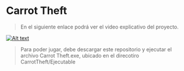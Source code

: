 # Carrot Theft
>En el siguiente enlace podrá ver el video explicativo del proyecto.


[![Alt text](https://img.youtube.com/vi/08P_aKh--yk/0.jpg)](https://www.youtube.com/watch?v=08P_aKh--yk)


>Para poder jugar, debe descargar este repositorio y ejecutar el archivo Carrot Theft.exe, ubicado en el direcotiro CarrotTheft/Ejecutable
